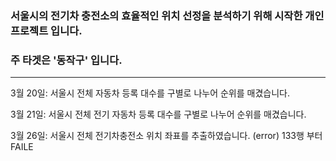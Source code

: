 ### 서울시의 전기차 충전소의 효율적인 위치 선정을 분석하기 위해 시작한 개인 프로젝트 입니다.
### 주 타겟은 '동작구' 입니다.
<hr/>

3월 20일:
  서울시 전체 자동차 등록 대수를 구별로 나누어 순위를 매겼습니다.
  
3월 21일:
  서울시 전체 전기 자동차 등록 대수를 구별로 나누어 순위를 매겼습니다.
  
3월 26일:
  서울시 전체 전기차충전소 위치 좌표를 추출하였습니다.
  (error) 133행 부터 FAILE
